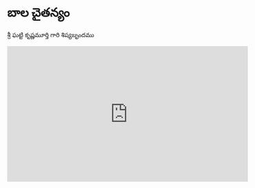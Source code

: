 # బాల చైతన్యం

శ్రీ ఘట్టి కృష్ణమూర్తి గారి శిష్యబృందము


<iframe width="560" height="315" src="https://www.youtube.com/embed/4kGjgvNvGE8" frameborder="0" allow="accelerometer; autoplay; encrypted-media; gyroscope; picture-in-picture" allowfullscreen></iframe>

